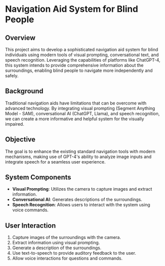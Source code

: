 # Navigation Aid System for Blind People

## Overview
This project aims to develop a sophisticated navigation aid system for blind individuals using modern tools of visual prompting, conversational text, and speech recognition. Leveraging the capabilities of platforms like ChatGPT-4, this system intends to provide comprehensive information about the surroundings, enabling blind people to navigate more independently and safely.

## Background
Traditional navigation aids have limitations that can be overcome with advanced technology. By integrating visual prompting (Segment Anything Model - SAM), conversational AI (ChatGPT, Llama), and speech recognition, we can create a more informative and helpful system for the visually impaired.

## Objective
The goal is to enhance the existing standard navigation tools with modern mechanisms, making use of GPT-4's ability to analyze image inputs and integrate speech for a seamless user experience.

## System Components
- **Visual Prompting**: Utilizes the camera to capture images and extract information.
- **Conversational AI**: Generates descriptions of the surroundings.
- **Speech Recognition**: Allows users to interact with the system using voice commands.

## User Interaction
1. Capture images of the surroundings with the camera.
2. Extract information using visual prompting.
3. Generate a description of the surroundings.
4. Use text-to-speech to provide auditory feedback to the user.
5. Allow voice interactions for questions and commands.